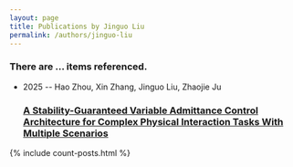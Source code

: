 ```yaml
---
layout: page
title: Publications by Jinguo Liu
permalink: /authors/jinguo-liu
---
```


<h3 id="number-posts">There are ... items referenced.</h3>
<ul class="post-list">
<li><span class='post-meta'>2025 -- Hao Zhou, Xin Zhang, Jinguo Liu, Zhaojie Ju</span><h3><a class='post-link' href="{{ site.baseurl }}/a-stability-guaranteed-variable-admittance-control-architecture-for-complex-physical-interaction-tasks-with-multiple-scenarios">A Stability-Guaranteed Variable Admittance Control Architecture for Complex Physical Interaction Tasks With Multiple Scenarios</a></h3></li>

</ul>
{% include count-posts.html %}
